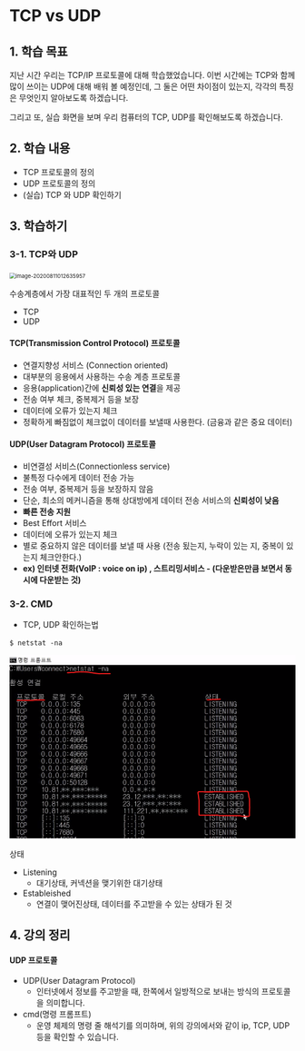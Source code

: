 # TCP vs UDP



## 1. 학습 목표

지난 시간 우리는 TCP/IP 프로토콜에 대해 학습했었습니다.
이번 시간에는 TCP와 함께 많이 쓰이는 UDP에 대해 배워 볼 예정인데, 그 둘은 어떤 차이점이 있는지, 각각의 특징은 무엇인지 알아보도록 하겠습니다.

그리고 또, 실습 화면을 보며 우리 컴퓨터의 TCP, UDP를 확인해보도록 하겠습니다.



## 2. 학습 내용

- TCP 프로토콜의 정의
- UDP 프로토콜의 정의
- (실습) TCP 와 UDP 확인하기



## 3. 학습하기

### 3-1. TCP와 UDP

<img src="C:\Users\kjaeg\AppData\Roaming\Typora\typora-user-images\image-20200811012635957.png" alt="image-20200811012635957" style="zoom:67%;" />

수송계층에서 가장 대표적인 두 개의 프로토콜

- TCP
- UDP



#### TCP(Transmission Control Protocol) 프로토콜

- 연결지향성 서비스 (Connection oriented)
- 대부분의 응용에서 사용하는 수송 계층 프로토콜
- 응용(application)간에 **신뢰성 있는 연결**을 제공
- 전송 여부 체크, 중복제거 등을 보장
- 데이터에 오류가 있는지 체크
- 정확하게 빠짐없이 체크없이 데이터를 보낼때 사용한다. (금융과 같은 중요 데이터)



#### UDP(User Datagram Protocol) 프로토콜

- 비연결성 서비스(Connectionless service)
- 불특정 다수에게 데이터 전송 가능
- 전송 여부, 중복제거 등을 보장하지 않음
- 단순, 최소의 메커니즘을 통해 상대방에게 데이터 전송 서비스의 **신뢰성이 낮음**
- **빠른 전송 지원**
- Best Effort 서비스
- 데이터에 오류가 있는지 체크
- 별로 중요하지 않은 데이터를 보낼 때 사용 (전송 됬는지, 누락이 있는 지, 중복이 있는지 체크안한다.)
- **ex) 인터넷 전화(VoIP : voice on ip) , 스트리밍서비스 - (다운받은만큼 보면서 동시에 다운받는 것)**





### 3-2. CMD

- TCP, UDP 확인하는법

 ```shell
$ netstat -na
 ```

![image-20200811032634987](images/image-20200811032634987.png)



상태

- Listening
  - 대기상태, 커넥션을 맺기위한 대기상태
- Estableished
  - 연결이 맺어진상태, 데이터를 주고받을 수 있는 상태가 된 것





## 4. 강의 정리

#### UDP 프로토콜

- UDP(User Datagram Protocol)
  - 인터넷에서 정보를 주고받을 때, 한쪽에서 일방적으로 보내는 방식의 프로토콜을 의미합니다.
- cmd(명령 프롬프트)
  - 운영 체제의 명령 줄 해석기를 의미하며, 위의 강의에서와 같이 ip, TCP, UDP 등을 확인할 수 있습니다.